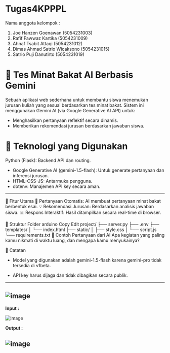 # Tugas4KPPPL

Nama anggota kelompok : 
1. Joe Hanzen Goenawan (5054231003)
2. Rafif Fawwaz Kartika (5054231009)
3. Ahnaf Tsabit Attaqi (5054231012)
4. Dimas Ahmad Satrio Wicaksono (5054231015)
5. Satrio Puji Danutirto (5054231019)


# 🧠 Tes Minat Bakat AI Berbasis Gemini
Sebuah aplikasi web sederhana untuk membantu siswa menemukan jurusan kuliah yang sesuai berdasarkan tes minat bakat. Sistem ini menggunakan Gemini AI (via Google Generative AI API) untuk:
- Menghasilkan pertanyaan reflektif secara dinamis.
- Memberikan rekomendasi jurusan berdasarkan jawaban siswa.

# 🚀 Teknologi yang Digunakan
Python (Flask): Backend API dan routing.

- Google Generative AI (gemini-1.5-flash): Untuk generate pertanyaan dan inferensi jurusan.
- HTML-CSS-JS: Antarmuka pengguna.
- dotenv: Manajemen API key secara aman.

---------------------

🧩 Fitur Utama
🔄 Pertanyaan Otomatis: AI membuat pertanyaan minat bakat berbentuk esai.
💡 Rekomendasi Jurusan: Berdasarkan analisis jawaban siswa.
📊 Respons Interaktif: Hasil ditampilkan secara real-time di browser.

📁 Struktur Folder
arduino
Copy
Edit
project/
├── server.py
├── .env
├── templates/
│   └── index.html
├── static/
│   ├── style.css
│   └── script.js
└── requirements.txt
📝 Contoh Pertanyaan dari AI
Apa kegiatan yang paling kamu nikmati di waktu luang, dan mengapa kamu menyukainya?

📌 Catatan
- Model yang digunakan adalah gemini-1.5-flash karena gemini-pro tidak tersedia di v1beta.

- API key harus dijaga dan tidak dibagikan secara publik.

-------------------------
![image](https://github.com/user-attachments/assets/98074733-acc2-4a46-876d-394bae3e1c1c)
--------------
**Input :**

![image](https://github.com/user-attachments/assets/181b112b-3253-48aa-a05a-c2298109cc27)

**Output :**

![image](https://github.com/user-attachments/assets/e595c704-7ef7-4367-8fc5-24f3986a3af2)
---------------
